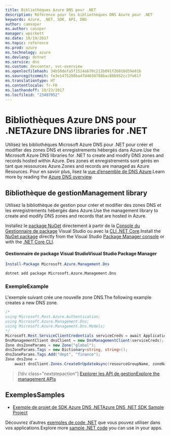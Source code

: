 ```yaml
---
title: Bibliothèques Azure DNS pour .NET
description: Référence pour les bibliothèques DNS Azure pour .NET
keywords: Azure, .NET, SDK, API, DNS
author: camsoper
ms.author: casoper
manager: wpickett
ms.date: 10/19/2017
ms.topic: reference
ms.prod: azure
ms.technology: azure
ms.devlang: dotnet
ms.service: dns
ms.custom: devcenter, svc-overview
ms.openlocfilehash: 34b50defa5f1524ab70c212b091f26016d59e81b
ms.sourcegitcommit: fe3e1475208ba47d4630788bac88b952cc3fe61f
ms.translationtype: HT
ms.contentlocale: fr-FR
ms.lasthandoff: 10/23/2017
ms.locfileid: "23487052"
---
```

# <a name="azure-dns-libraries-for-net"></a><span data-ttu-id="62bba-104">Bibliothèques Azure DNS pour .NET</span><span class="sxs-lookup"><span data-stu-id="62bba-104">Azure DNS libraries for .NET</span></span>

<span data-ttu-id="62bba-105">Utilisez les bibliothèques Microsoft Azure DNS pour .NET pour créer et modifier des zones DNS et enregistrements hébergés dans Azure.</span><span class="sxs-lookup"><span data-stu-id="62bba-105">Use the Microsoft Azure DNS libraries for .NET to create and modify DNS zones and records hosted within Azure.</span></span> <span data-ttu-id="62bba-106">Des zones et enregistrements sont gérés en tant que ressources Azure.</span><span class="sxs-lookup"><span data-stu-id="62bba-106">Zones and records are managed as Azure Resources.</span></span> <span data-ttu-id="62bba-107">Pour en savoir plus, lisez la [vue d’ensemble de DNS Azure](/azure/dns/dns-overview).</span><span class="sxs-lookup"><span data-stu-id="62bba-107">Learn more by reading the [Azure DNS overview](/azure/dns/dns-overview).</span></span>

## <a name="management-library"></a><span data-ttu-id="62bba-108">Bibliothèque de gestion</span><span class="sxs-lookup"><span data-stu-id="62bba-108">Management library</span></span>

<span data-ttu-id="62bba-109">Utilisez la bibliothèque de gestion pour créer et modifier des zones DNS et les enregistrements hébergés dans Azure.</span><span class="sxs-lookup"><span data-stu-id="62bba-109">Use the management library to create and modify DNS zones and records that are hosted in Azure.</span></span>

<span data-ttu-id="62bba-110">Installez le [package NuGet](https://www.nuget.org/packages/Microsoft.Azure.Management.Dns) directement à partir de la [Console du Gestionnaire de package][PackageManager] Visual Studio ou avec la [CLI .NET Core][DotNetCLI].</span><span class="sxs-lookup"><span data-stu-id="62bba-110">Install the [NuGet package](https://www.nuget.org/packages/Microsoft.Azure.Management.Dns) directly from the Visual Studio [Package Manager console][PackageManager] or with the [.NET Core CLI][DotNetCLI].</span></span>

#### <a name="visual-studio-package-manager"></a><span data-ttu-id="62bba-111">Gestionnaire de package Visual Studio</span><span class="sxs-lookup"><span data-stu-id="62bba-111">Visual Studio Package Manager</span></span>

```powershell
Install-Package Microsoft.Azure.Management.Dns
```

```bash
dotnet add package Microsoft.Azure.Management.Dns
```

### <a name="example"></a><span data-ttu-id="62bba-112">Exemple</span><span class="sxs-lookup"><span data-stu-id="62bba-112">Example</span></span>

<span data-ttu-id="62bba-113">L'exemple suivant crée une nouvelle zone DNS.</span><span class="sxs-lookup"><span data-stu-id="62bba-113">The following example creates a new DNS zone.</span></span>

```csharp
/*
using Microsoft.Rest.Azure.Authentication;
using Microsoft.Azure.Management.Dns;
using Microsoft.Azure.Management.Dns.Models;
*/
Microsoft.Rest.ServiceClientCredentials serviceCreds = await ApplicationTokenProvider.LoginSilentAsync(tenantId, clientId, secret);
DnsManagementClient dnsClient = new DnsManagementClient(serviceCreds);            
Zone dnsZoneParams = new Zone("global");
dnsZoneParams.Tags = new Dictionary<string, string>();
dnsZoneParams.Tags.Add("dept", "finance");
Zone dnsZone =
    await dnsClient.Zones.CreateOrUpdateAsync(resourceGroupName, zoneName, dnsZoneParams, null, "*");
```

> [!div class="nextstepaction"]
> [<span data-ttu-id="62bba-114">Explorer les API de gestion</span><span class="sxs-lookup"><span data-stu-id="62bba-114">Explore the management APIs</span></span>](/dotnet/api/overview/azure/dns/management)

## <a name="samples"></a><span data-ttu-id="62bba-115">Exemples</span><span class="sxs-lookup"><span data-stu-id="62bba-115">Samples</span></span>

* [<span data-ttu-id="62bba-116">Exemple de projet de SDK Azure DNS .NET</span><span class="sxs-lookup"><span data-stu-id="62bba-116">Azure DNS .NET SDK Sample Project</span></span>](https://www.microsoft.com/download/details.aspx?id=47268)

<span data-ttu-id="62bba-117">Découvrez d’autres [exemples de code .NET](https://azure.microsoft.com/resources/samples/?platform=dotnet) que vous pouvez utiliser dans vos applications.</span><span class="sxs-lookup"><span data-stu-id="62bba-117">Explore more [sample .NET code](https://azure.microsoft.com/resources/samples/?platform=dotnet) you can use in your apps.</span></span>

[PackageManager]: https://docs.microsoft.com/nuget/tools/package-manager-console
[DotNetCLI]: https://docs.microsoft.com/dotnet/core/tools/dotnet-add-package

